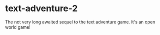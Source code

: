 # text-adventure-2
The not very long awaited sequel to the text adventure game. It's an open world game!
